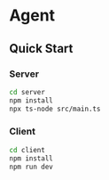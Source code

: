 # Agent

## Quick Start

### Server

```bash
cd server
npm install
npx ts-node src/main.ts
```

### Client

```bash
cd client
npm install
npm run dev
```

